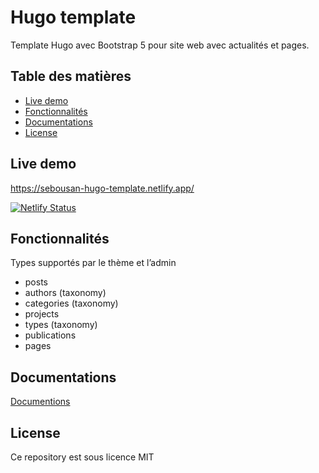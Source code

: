 # Hugo template

Template Hugo avec Bootstrap 5 pour site web avec actualités et pages.

## Table des matières
- [Live demo](#live-demo)
- [Fonctionnalités](#fonctionnalités)
- [Documentations](#documentations)
- [License](#license)

## Live demo
https://sebousan-hugo-template.netlify.app/

[![Netlify Status](https://api.netlify.com/api/v1/badges/5a4fa061-e7a5-4e66-9612-4fae713bda09/deploy-status)](https://app.netlify.com/sites/sebousan-hugo-theme/deploys)

## Fonctionnalités
Types supportés par le thème et l’admin
* posts
* authors (taxonomy)
* categories (taxonomy)
* projects
* types (taxonomy)
* publications
* pages

## Documentations
[Documentions](docs/README.md)

## License
Ce repository est sous licence MIT
